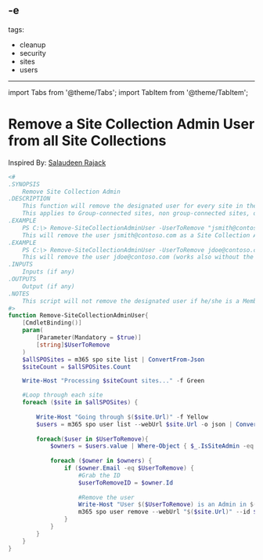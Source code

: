 -e <!-- DISCLAIMER: All secrets, passwords, and sensitive values in this document are examples only and not real credentials. -->
---
tags:
  - cleanup    
  - security
  - sites
  - users
---

import Tabs from '@theme/Tabs';
import TabItem from '@theme/TabItem';

# Remove a Site Collection Admin User from all Site Collections

Inspired By: [Salaudeen Rajack](https://www.sharepointdiary.com/2017/02/EXAMPLE_SECRET_VALUE_PLACEHOLDER)

<Tabs>
  <TabItem value="PowerShell">

  ```powershell
  <#
  .SYNOPSIS
      Remove Site Collection Admin
  .DESCRIPTION
      This function will remove the designated user for every site in the tenant if he/she is a Site Collection Admin.
      This applies to Group-connected sites, non group-connected sites, or classic sites.
  .EXAMPLE
      PS C:\> Remove-SiteCollectionAdminUser -UserToRemove "jsmith@contoso.com"
      This will remove the user jsmith@contoso.com as a Site Collection Admin on every site in the tenant.
  .EXAMPLE
      PS C:\> Remove-SiteCollectionAdminUser -UserToRemove jdoe@contoso.com
      This will remove the user jdoe@contoso.com (works also without the quotes) as a Site Collection Admin on every site in the tenant.
  .INPUTS
      Inputs (if any)
  .OUTPUTS
      Output (if any)
  .NOTES
      This script will not remove the designated user if he/she is a Member of a group a Administrator on a site.
  #>
  function Remove-SiteCollectionAdminUser{
      [CmdletBinding()]
      param(
          [Parameter(Mandatory = $true)] 
          [string]$UserToRemove
      )
      $allSPOSites = m365 spo site list | ConvertFrom-Json
      $siteCount = $allSPOSites.Count

      Write-Host "Processing $siteCount sites..." -f Green

      #Loop through each site
      foreach ($site in $allSPOSites) {
          
          Write-Host "Going through $($site.Url)" -f Yellow
          $users = m365 spo user list --webUrl $site.Url -o json | ConvertFrom-Json
          
          foreach($user in $UserToRemove){
              $owners = $users.value | Where-Object { $_.IsSiteAdmin -eq $true } 
              
              foreach ($owner in $owners) {
                  if ($owner.Email -eq $UserToRemove) {
                      #Grab the ID
                      $userToRemoveID = $owner.Id
                      
                      #Remove the user 
                      Write-Host "User $($UserToRemove) is an Admin in $($site.Title). Removing..." -f Blue
                      m365 spo user remove --webUrl "$($site.Url)" --id $userToRemoveID --force
                  }
              }
          }
      }
  }
  ```

  </TabItem>
</Tabs>
